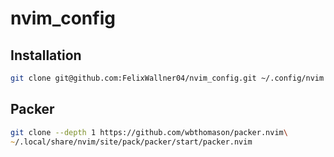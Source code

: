 # nvim_config

## Installation

```zsh
git clone git@github.com:FelixWallner04/nvim_config.git ~/.config/nvim
```

## Packer

```zsh
git clone --depth 1 https://github.com/wbthomason/packer.nvim\
~/.local/share/nvim/site/pack/packer/start/packer.nvim
```
